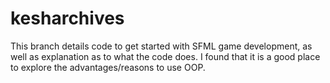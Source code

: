 # kesharchives
This branch details code to get started with SFML game development, as well as explanation as to what the code does. I found that it is a good place to explore the advantages/reasons to use OOP.
